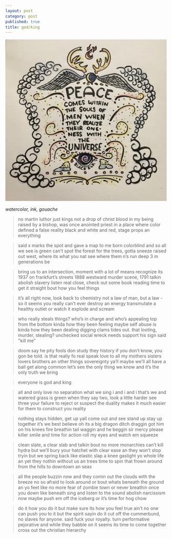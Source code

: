 ```yaml
---
layout: post
category: post
published: true
title: god/king
---
```

![we](/media/ur0ne.jpeg)  
<!--more-->  
<span class='date fr'>*watercolor, ink, gouache*</span>  
  
  
  
>no martin luthor just kings
not a drop of christ blood in my being
raised by a bishop, was once anointed priest
in a place where color defined a false reality 
black and white and red, stage props an everything  
  
>said x marks the spot and gave a map to me
born colorblind and so all we see is green
can’t spot the forest for the trees, gotta sneeze
raised out west, where its what you nat see
where them n’s run deep 3 m generations be  
  
>bring us to an intersection, moment with a lot of means
recognize its 1937 on frankfurt’s streets
1888 westward murder scene, 1791 talkin abolish slavery
listen real close, check out some book reading
time to get it straight bout how you feel things  
  
>it’s all right now, look back to chemistry
not a law of man, but a law - so it seems
you really can’t ever destroy an energy
transmutate a healthy outlet
or watch it explode and scream  
  
>who really steals things?  who’s in charge and who’s appealing
top from the bottom kinda how they been feeling
maybe self abuse is kinda how they been dealing
digging clams tides out. that looting, murder, stealing?
unchecked social wreck needs support his sign said "kill me"  
  
>doom say he pity fools don study they history
if you don’t know, you gon be told.  is that really fo real speak
love to all my mothers sisters lovers brothers an other things
sovereignty ya’ll maybe we’ll all have a ball get along common let’s see
the only thing we know and it’s the only truth we bring   
  
>everyone is god and king  
  
>all and only love no separation what we sing
i and i and i that’s we and watered grass is green
when they say two, look a little harder see three
your failure to reject or suspect the duality
makes it much easier for them to construct you reality  
  
>nothing stays hidden, get up yall come out and see
stand up stay up together it’s we best believe
oh its a big dragon ditch draggin got him on his knees
fire breathin tail waggin and he beggin sir mercy please
killer smile and time for action roll my eyes and watch em squeeze  
  
>clean slate, a clear slab and talkin bout no more monarchies 
can’t kill hydra but we’ll bury your hatchet with clear ease
an they won’t stop tryin but we spring back like elastic slap a knee
gaslight yo whole life an yet they nothin without us an trees
time to spin that frown around from the hills to downtown an seas  
  
>all the people buzzin now and they comin out the clouds with the breeze
no so afraid to look around or bout whats beneath the ground an yo feet
like no more fear of zombie town or never breathin once you down like beneath
sing and listen to the sound abolish narcissism now
maybe push em off the iceberg or it’s time for hog chow  
  
>do it how you do it but make sure its how you feel true
ain’t no one can push you to it but the spirit sayin do it
cut off the cummerbund, no slaves for anyone.  said fuck your royalty.
turn performative pejorative and while they babble on it seems
its time to come together cross out the christian hierarchy  